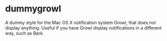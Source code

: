 dummygrowl
==========

A dummy style for the Mac OS X notification system Growl, that does not display anything. Useful if you have Growl display notifications in a different way, such as Bark.
